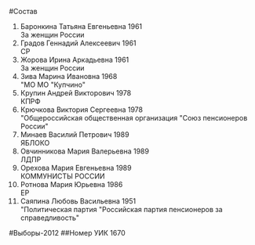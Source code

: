 #Состав
1. Баронкина Татьяна Евгеньевна 1961   
    За женщин России
2. Градов Геннадий Алексеевич 1961   
    СР
3. Жорова Ирина Аркадьевна 1961   
    За женщин России
4. Зива Марина Ивановна 1968   
    "МО МО "Купчино"
5. Крупин Андрей Викторович 1978   
    КПРФ
6. Крючкова Виктория Сергеевна 1978   
    "Общероссийская общественная организация "Союз пенсионеров России"
7. Минаев Василий Петрович 1989   
    ЯБЛОКО
8. Овчинникова Мария Валерьевна 1989   
    ЛДПР
9. Орехова Мария Евгеньевна 1989   
    КОММУНИСТЫ РОССИИ
10. Ротнова Мария Юрьевна 1986   
    ЕР
11. Саяпина Любовь Васильевна 1951   
    "Политическая партия "Российская партия пенсионеров за справедливость"

#Выборы-2012
##Номер УИК
1670